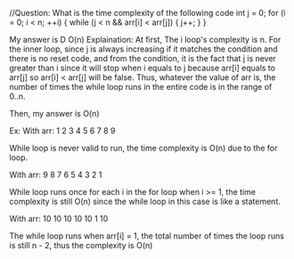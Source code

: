 //Question: What is the time complexity of the following code
int j = 0;
for (i = 0; i < n; ++i) {
    while (j < n && arr[i] < arr[j]) {
       j++;
    }
}

My answer is D O(n)
Explaination:
At first, The i loop's complexity is n. For the inner loop, since j is always increasing if it matches the condition and there is no reset code, and from the condition, it is the fact that j is never greater than i since it will stop when i equals to j because arr[i] equals to arr[j] so arr[i] < arr[j] will be false. Thus, whatever the value of arr is, the number of times the while loop runs in the entire code is in the range of 0..n.

Then, my answer is O(n)

Ex: With arr:
1 2 3 4 5 6 7 8 9

While loop is never valid to run, the time complexity is O(n) due to the for loop.

With arr:
9 8 7 6 5 4 3 2 1

While loop runs once for each i in the for loop when i >= 1, the time complexity is still O(n) since the while loop in this case is like a statement.

With arr:
10 10 10 10 10 1 10

The while loop runs when arr[i] = 1, the total number of times the loop runs is still n - 2, thus the complexity is O(n)
